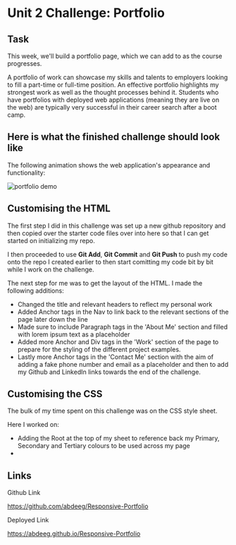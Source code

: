 # Unit 2 Challenge: Portfolio

## Task

This week, we'll build a portfolio page, which we can add to as the course progresses. 

A portfolio of work can showcase my skills and talents to employers looking to fill a part-time or full-time position. An effective portfolio highlights my strongest work as well as the thought processes behind it. Students who have portfolios with deployed web applications (meaning they are live on the web) are typically very successful in their career search after a boot camp. 

## Here is what the finished challenge should look like

The following animation shows the web application's appearance and functionality:

![portfolio demo](./images/01-css-challenge-demo.gif)

## Customising the HTML

The first step I did in this challenge was set up a new github repository and then copied over the starter code files over into here so that I can get started on initializing my repo. 

I then proceeded to use **Git Add**, **Git Commit** and **Git Push** to push my code onto the repo I created earlier to then start comitting my code bit by bit while I work on the challenge. 

The next step for me was to get the layout of the HTML. I made the following additions: 

- Changed the title and relevant headers to reflect my personal work
- Added Anchor tags in the Nav to link back to the relevant sections of the page later down the line
- Made sure to include Paragraph tags in the 'About Me' section and filled with lorem ipsum text as a placeholder
- Added more Anchor and Div tags in the 'Work' section of the page to prepare for the styling of the different project examples. 
- Lastly more Anchor tags in the 'Contact Me' section with the aim of adding a fake phone number and email as a placeholder and then to add my Github and LinkedIn links towards the end of the challenge. 

## Customising the CSS

The bulk of my time spent on this challenge was on the CSS style sheet. 

Here I worked on: 

- Adding the Root at the top of my sheet to reference back my Primary, Secondary and Tertiary colours to be used across my page
- 


## Links

Github Link 

https://github.com/abdeeg/Responsive-Portfolio

Deployed Link

https://abdeeg.github.io/Responsive-Portfolio
